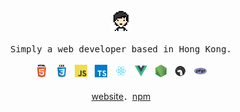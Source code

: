 <p align="center">
  <img src="https://raw.githubusercontent.com/icelam/icelam/master/images/logo.png" width="32px">
  <br><br>
  <samp>
    Simply a web developer based in Hong Kong.
  </samp>
  <br/><br/>
  <a href="https://github.com/icelam?tab=repositories&q=&type=source&language=html"><img height="20" src="https://raw.githubusercontent.com/icelam/icelam/master/images/html.png" alt="HTML"></a>
  &nbsp;
  <a href="https://github.com/icelam?tab=repositories&q=&type=source&language=css"><img height="20" src="https://raw.githubusercontent.com/icelam/icelam/master/images/css.png" alt="CSS"></a>
  &nbsp;
  <a href="https://github.com/icelam?tab=repositories&q=&type=source&language=javascript"><img height="20" src="https://raw.githubusercontent.com/icelam/icelam/master/images/javascript.png" alt="JavaScript"></a>
  &nbsp;
  <a href="https://github.com/icelam?tab=repositories&q=&type=source&language=typescript"><img height="20" src="https://raw.githubusercontent.com/icelam/icelam/master/images/typescript.png" alt="TypeScript"></a>
  &nbsp;
  <a href="https://github.com/icelam?tab=repositories&q=reactjs&type=&language="><img height="20" src="https://raw.githubusercontent.com/icelam/icelam/master/images/react.png" alt="ReactJS"></a>
  &nbsp;
  <a href="https://github.com/icelam?tab=repositories&q=&type=source&language=vue"><img height="20" src="https://raw.githubusercontent.com/icelam/icelam/master/images/vue.png" alt="Vue.js"></a>
  &nbsp;
  <a href="https://github.com/icelam?tab=repositories&q=nodejs&type=&language="><img height="20" src="https://raw.githubusercontent.com/icelam/icelam/master/images/nodejs.png" alt="Node.js"></a>
  &nbsp;
  <a href="https://github.com/icelam?tab=repositories&q=deno&type=&language="><img height="20" src="https://raw.githubusercontent.com/icelam/icelam/master/images/deno.png" alt="Deno"></a>
  &nbsp;
  <a href="https://github.com/icelam?tab=repositories&q=&type=source&language=php"><img height="20" src="https://raw.githubusercontent.com/icelam/icelam/master/images/php.png" alt="PHP"></a>
  <br/><br/>
  <a href="https://icelam.github.io/">website</a>．<a href="https://www.npmjs.com/~icelam">npm</a>
</p>